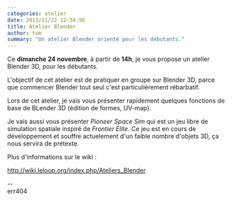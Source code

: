 ```yaml
---
categories: atelier
date: 2013/11/22 12:34:56
title: Atelier Blender
author: tom
summary: "Un atelier Blender orienté pour les débutants."
---
```


Ce **dimanche 24 novembre**, à partir de **14h**, je vous propose un atelier
Blender 3D, pour les débutants.

L'objectif de cet atelier est de pratiquer en groupe sur Blender 3D, parce
que commencer Blender tout seul c'est particulièrement rébarbatif.

Lors de cet atelier, je vais vous présenter rapidement quelques fonctions de base de BLender 3D (édition de formes, UV-map).

Je vais aussi vous présenter *Pioneer Space Sim* qui est un jeu libre de
simulation spatiale inspiré de *Frontier Elite*. Ce jeu est en cours de
développement et souffre actuelement d'un faible nombre d'objets 3D, ça
nous servira de prétexte.

Plus d'informations sur le wiki :

  <http://wiki.leloop.org/index.php/Ateliers_Blender>

-- <br />
err404
